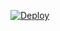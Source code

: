 


[![Deploy](https://www.herokucdn.com/deploy/button.svg)](https://heroku.com/deploy?template=https://github.com/NOOB-EXOTIC21/porn-gif)
